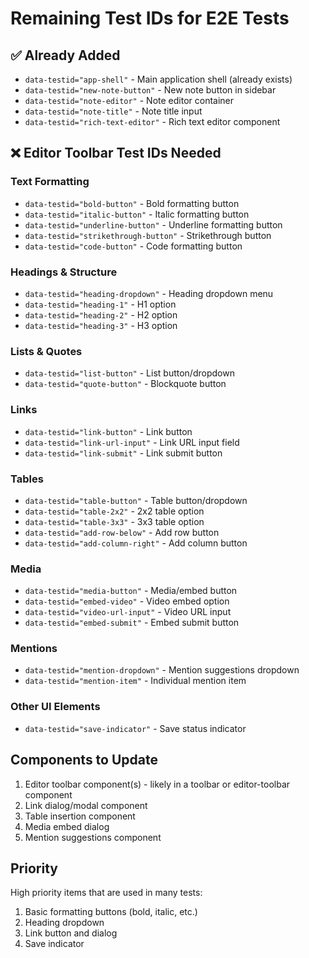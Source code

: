 # Remaining Test IDs for E2E Tests

## ✅ Already Added

- `data-testid="app-shell"` - Main application shell (already exists)
- `data-testid="new-note-button"` - New note button in sidebar
- `data-testid="note-editor"` - Note editor container
- `data-testid="note-title"` - Note title input
- `data-testid="rich-text-editor"` - Rich text editor component

## ❌ Editor Toolbar Test IDs Needed

### Text Formatting

- `data-testid="bold-button"` - Bold formatting button
- `data-testid="italic-button"` - Italic formatting button
- `data-testid="underline-button"` - Underline formatting button
- `data-testid="strikethrough-button"` - Strikethrough button
- `data-testid="code-button"` - Code formatting button

### Headings & Structure

- `data-testid="heading-dropdown"` - Heading dropdown menu
- `data-testid="heading-1"` - H1 option
- `data-testid="heading-2"` - H2 option
- `data-testid="heading-3"` - H3 option

### Lists & Quotes

- `data-testid="list-button"` - List button/dropdown
- `data-testid="quote-button"` - Blockquote button

### Links

- `data-testid="link-button"` - Link button
- `data-testid="link-url-input"` - Link URL input field
- `data-testid="link-submit"` - Link submit button

### Tables

- `data-testid="table-button"` - Table button/dropdown
- `data-testid="table-2x2"` - 2x2 table option
- `data-testid="table-3x3"` - 3x3 table option
- `data-testid="add-row-below"` - Add row button
- `data-testid="add-column-right"` - Add column button

### Media

- `data-testid="media-button"` - Media/embed button
- `data-testid="embed-video"` - Video embed option
- `data-testid="video-url-input"` - Video URL input
- `data-testid="embed-submit"` - Embed submit button

### Mentions

- `data-testid="mention-dropdown"` - Mention suggestions dropdown
- `data-testid="mention-item"` - Individual mention item

### Other UI Elements

- `data-testid="save-indicator"` - Save status indicator

## Components to Update

1. Editor toolbar component(s) - likely in a toolbar or editor-toolbar component
2. Link dialog/modal component
3. Table insertion component
4. Media embed dialog
5. Mention suggestions component

## Priority

High priority items that are used in many tests:

1. Basic formatting buttons (bold, italic, etc.)
2. Heading dropdown
3. Link button and dialog
4. Save indicator
